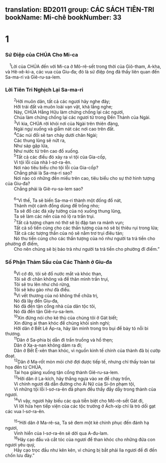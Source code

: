 translation: BD2011
group: CÁC SÁCH TIÊN-TRI
bookName: Mi-chê 
bookNumber: 33
-------

<div class="title"><h1>1</h1><h3>Sứ Ðiệp của CHÚA Cho Mi-ca</h3></div>
<span class="verse mi_1_1"> <sup>1</sup>Lời của CHÚA đến với Mi-ca ở Mô-rê-sết trong thời của Giô-tham, A-kha, và Hê-xê-ki-a, các vua của Giu-đa; đó là sứ điệp ông đã thấy liên quan đến Sa-ma-ri và Giê-ru-sa-lem.<br/></span>
<div class="title"><h3>Lời Tiên Tri Nghịch Lại Sa-ma-ri</h3></div>
<span class="verse mi_1_2">  <sup>2</sup>Hỡi muôn dân, tất cả các ngươi hãy nghe đây;<br/>  Hỡi trái đất và muôn loài vạn vật, khá lắng nghe;<br/>  Này, CHÚA Hằng Hữu làm chứng chống lại các ngươi,<br/>  Chúa làm chứng chống lại các ngươi từ trong Ðền Thánh của Ngài.<br/></span>
<span class="verse mi_1_3">  <sup>3</sup>Vì kìa, CHÚA rời khỏi nơi của Ngài trên thiên đàng,<br/>  Ngài ngự xuống và giẫm nát các nơi cao trên đất.<br/></span>
<span class="verse mi_1_4">  <sup>4</sup>Các núi đồi sẽ tan chảy dưới chân Ngài;<br/>  Các thung lũng sẽ nứt ra,<br/>  Như sáp gặp lửa,<br/>  Như nước từ trên cao đổ xuống.<br/></span>
<span class="verse mi_1_5">  <sup>5</sup>Tất cả các điều đó xảy ra vì tội của Gia-cốp,<br/>  Vì tội lỗi của nhà I-sơ-ra-ên.<br/>  Nơi nào tiêu biểu cho tội lỗi của Gia-cốp?<br/>  Chẳng phải là Sa-ma-ri sao?<br/>  Nơi nào có những đền miếu trên cao, tiêu biểu cho sự thờ hình tượng của Giu-đa?<br/>  Chẳng phải là Giê-ru-sa-lem sao?<br/><br/></span>
<span class="verse mi_1_6">  <sup>6</sup>“Vì thế, Ta sẽ biến Sa-ma-ri thành một đống đổ nát,<br/>  Thành một cánh đồng dùng để trồng nho;<br/>  Ta sẽ đổ các đá xây tường của nó xuống thung lũng,<br/>  Ta sẽ làm các nền của nó lộ ra trần trụi.<br/></span>
<span class="verse mi_1_7">  <sup>7</sup>Tất cả tượng chạm nó thờ sẽ bị đập tan ra mảnh vụn;<br/>  Tất cả số tiền cúng cho các thần tượng của nó sẽ bị thiêu rụi trong lửa;<br/>  Tất cả các tượng thần của nó sẽ nằm trơ trụi điêu tàn;<br/>  Nó thu tiền cúng cho các thần tượng của nó như người ta trả tiền cho phường đĩ điếm,<br/>  Cho nên chúng sẽ bị báo trả như người ta trả tiền cho phường đĩ điếm.”<br/></span>
<div class="title"><h3>Số Phận Thảm Sầu của Các Thành ở Giu-đa</h3></div>
<span class="verse mi_1_8">  <sup>8</sup>Vì cớ đó, tôi sẽ đổ nước mắt và khóc than,<br/>  Tôi sẽ đi chân không và để thân mình trần trụi,<br/>  Tôi sẽ tru lên như chó rừng,<br/>  Tôi sẽ kêu gào như đà điểu.<br/></span>
<span class="verse mi_1_9">  <sup>9</sup>Vì vết thương của nó không thể chữa trị,<br/>  Nó đã lây đến Giu-đa,<br/>  Nó đã đến tận cổng nhà của dân tộc tôi,<br/>  Nó đã đến tận Giê-ru-sa-lem.<br/></span>
<span class="verse mi_1_10">  <sup>10</sup>Xin đừng nói cho kẻ thù của chúng tôi ở Gát biết;<br/>  Xin đừng ai than khóc để chúng khỏi sinh nghi;<br/>  Hỡi dân ở Bết Lê Áp-ra, hãy lăn mình trong tro bụi để bày tỏ nỗi bi thương.<br/></span>
<span class="verse mi_1_11">  <sup>11</sup>Dân ở Sa-phia bị dẫn đi trần truồng và hổ thẹn;<br/>  Dân ở Xa-a-nan không dám ra đi;<br/>  Dân ở Bết Ê-xên than khóc, vì nguồn kinh tế chính của thành đã bị cướp đoạt. <br/></span>
<span class="verse mi_1_12">  <sup>12</sup>Dân ở Ma-rốt mòn mỏi chờ đợi được tiếp tế, nhưng chỉ thấy toàn tai họa đến từ CHÚA,<br/>  Tai họa giáng xuống tận cổng thành Giê-ru-sa-lem.<br/></span>
<span class="verse mi_1_13">  <sup>13</sup>Hỡi dân ở La-kích, hãy thắng ngựa vào xe để chạy trốn,<br/>  Vì chính ngươi đã dẫn đường cho Ái Nữ của Si-ôn phạm tội,<br/>  Vì những tội lỗi I-sơ-ra-ên đã phạm đều thấy đầy dẫy trong thành của ngươi.<br/></span>
<span class="verse mi_1_14">  <sup>14</sup>Vì vậy, ngươi hãy biếu các quà tiễn biệt cho Mô-rê-sết Gát đi,<br/>  Vì lời hứa hẹn tiếp viện của các tộc trưởng ở Ách-xíp chỉ là trò dối gạt các vua I-sơ-ra-ên.<br/><br/></span>
<span class="verse mi_1_15">  <sup>15</sup>“Hỡi dân ở Ma-rê-sa, Ta sẽ đem một kẻ chinh phục đến đánh hạ ngươi,<br/>  Vinh hiển của I-sơ-ra-ên sẽ dời qua A-đu-lam.<br/></span>
<span class="verse mi_1_16">  <sup>16</sup>Hãy cạo đầu và cắt tóc của ngươi để than khóc cho những đứa con ngươi yêu quý,<br/>  Hãy cạo trọc đầu như kên kên, vì chúng bị bắt phải lìa ngươi để đi đến chốn lưu đày.”<br/></span>
